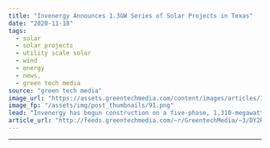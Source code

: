 ```yaml
---
title: "Invenergy Announces 1.3GW Series of Solar Projects in Texas"
date: "2020-11-18"
tags: 
  - solar
  - solar projects
  - utility scale solar
  - wind
  - energy
  - news,
  - green tech media
source: "green tech media"
image_url: "https://assets.greentechmedia.com/content/images/articles/Invenergy_Solar_Southern_Oak2_XL.jpg"
image_fp: "/assets/img/post_thumbnails/91.png"
lead: "Invenergy has begun construction on a five-phase, 1,310-megawatt solar center spanning three Texas counties, the energy developer and operator said on Wednesday. The company has already secured offtake agreements with several cities and large corpora ..."
article_url: "http://feeds.greentechmedia.com/~r/GreentechMedia/~3/DY2RepUn9HQ/invenergy-announces-1.3-gw-series-of-solar-projects-in-texas"
---
```


---
